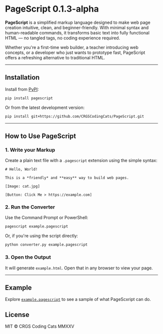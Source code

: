 # PageScript 0.1.3-alpha

**PageScript** is a simplified markup language designed to make web page creation intuitive, clean, and beginner-friendly. With minimal syntax and human-readable commands, it transforms basic text into fully functional HTML — no tangled tags, no coding experience required.

Whether you're a first-time web builder, a teacher introducing web concepts, or a developer who just wants to prototype fast, PageScript offers a refreshing alternative to traditional HTML.

---

## Installation

Install from [PyPI](https://pypi.org/project/pagescript):

```bash
pip install pagescript
```

Or from the latest development version:

```bash
pip install git+https://github.com/CRGSCodingCats/PageScript.git
```

---

## How to Use PageScript

### 1. Write your Markup
Create a plain text file with a `.pagescript` extension using the simple syntax:

```
# Hello, World!

This is a *friendly* and **easy** way to build web pages.

[Image: cat.jpg]

[Button: Click Me > https://example.com]

```
### 2. Run the Converter
Use the Command Prompt or PowerShell:

```bash
pagescript example.pagescript
```

Or, if you're using the script directly:

```bash
python converter.py example.pagescript
```

### 3. Open the Output
It will generate `example.html`. Open that in any browser to view your page.

---

## Example
Explore [`example.pagescript`](https://github.com/CRGSCodingCats/PageScript/blob/main/example.pagescript) to see a sample of what PageScxript can do.

## License
MIT © CRGS Coding Cats MMXXV

